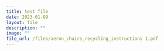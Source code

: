 ```yaml
---
title: test file
date: 2023-01-09
layout: file
description: ""
image: ""
file_url: /files/aeron_chairs_recycling_instructions 1.pdf
---
```

